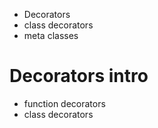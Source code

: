 - Decorators
- class decorators
- meta classes

# Decorators intro
- function decorators
- class decorators

